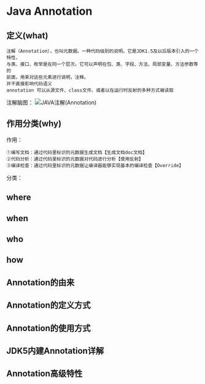 # Java Annotation 
## 定义(what)
    注解（Annotation），也叫元数据。一种代码级别的说明。它是JDK1.5及以后版本引入的一个特性，
    与类、接口、枚举是在同一个层次。它可以声明在包、类、字段、方法、局部变量、方法参数等的
    前面，用来对这些元素进行说明，注释。
    并不直接影响代码语义
    annotation 可以从源文件、class文件、或者以在运行时反射的多种方式被读取
注解脑图：
![JAVA注解(Annotation)](JAVA注解(Annotation).svg "")    
## 作用分类(why)
作用：

    ①编写文档：通过代码里标识的元数据生成文档【生成文档doc文档】
    ②代码分析：通过代码里标识的元数据对代码进行分析【使用反射】
    ③编译检查：通过代码里标识的元数据让编译器能够实现基本的编译检查【Override】
分类：

    
        
## where
    
    
## when

## who

## how
    
## Annotation的由来

## Annotation的定义方式

## Annotation的使用方式

## JDK5内建Annotation详解

## Annotation高级特性
